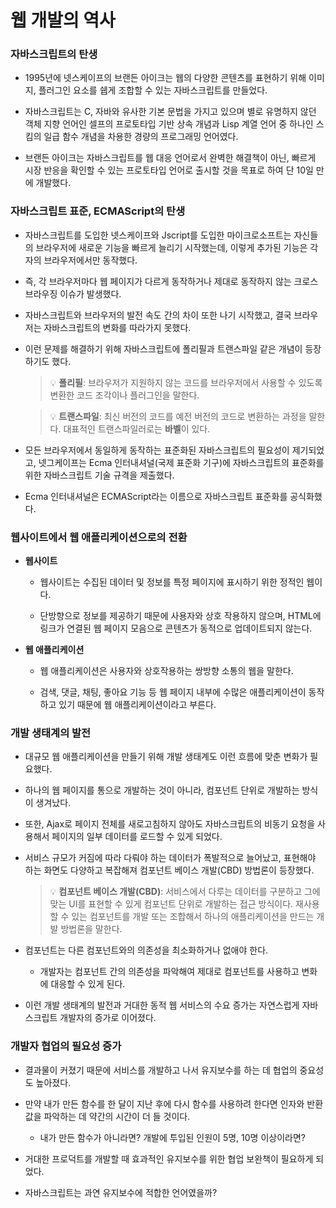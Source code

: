 # 웹 개발의 역사

### 자바스크립트의 탄생

- 1995년에 넷스케이프의 브랜든 아이크는 웹의 다양한 콘텐츠를 표현하기 위해 이미지, 플러그인 요소를 쉡게 조합할 수 있는 자바스크립트를 만들었다.
- 자바스크립트는 C, 자바와 유사한 기본 문법을 가지고 있으며 별로 유명하지 않던 객체 지향 언어인 셀프의 프로토타입 기반 상속 개념과 Lisp 계열 언어 중 하나인 스킴의 일급 함수 개념을 차용한 경량의 프로그래밍 언어였다.

- 브랜든 아이크는 자바스크립트를 웹 대응 언어로서 완벽한 해결책이 아닌, 빠르게 시장 반응을 확인할 수 있는 프로토타입 언어로 출시할 것을 목표로 하여 단 10일 만에 개발했다.

### 자바스크립트 표준, ECMAScript의 탄생

- 자바스크립트를 도입한 넷스케이프와 Jscript를 도입한 마이크로소프트는 자신들의 브라우저에 새로운 기능을 빠르게 늘리기 시작했는데, 이렇게 추가된 기능은 각자의 브라우저에서만 동작했다.

- 즉, 각 브라우저마다 웹 페이지가 다르게 동작하거나 제대로 동작하지 않는 크로스 브라우징 이슈가 발생했다.

- 자바스크립트와 브라우저의 발전 속도 간의 차이 또한 나기 시작했고, 결국 브라우저는 자바스크립트의 변화를 따라가지 못했다.

- 이런 문제를 해결하기 위해 자바스크립트에 폴리필과 트랜스파일 같은 개념이 등장하기도 했다.

  > 💡 **폴리필**: 브라우저가 지원하지 않는 코드를 브라우저에서 사용할 수 있도록 변환한 코드 조각이나 플러그인을 말한다.

  > 💡 **트랜스파일**: 최신 버전의 코드를 예전 버전의 코드로 변환하는 과정을 말한다. 대표적인 트랜스파일러로는 **바벨**이 있다.

- 모든 브라우저에서 동일하게 동작하는 표준화된 자바스크립트의 필요성이 제기되었고, 넷그케이프는 Ecma 인터내셔널(국제 표준화 기구)에 자바스크립트의 표준화를 위한 자바스크립트 기술 규격을 제출했다.

- Ecma 인터내셔널은 ECMAScript라는 이름으로 자바스크립트 표준화를 공식화했다.

### 웹사이트에서 웹 애플리케이션으로의 전환

- **웹사이트**

  - 웹사이트는 수집된 데이터 및 정보를 특정 페이지에 표시하기 위한 정적인 웹이다.

  - 단방향으로 정보를 제공하기 때문에 사용자와 상호 작용하지 않으며, HTML에 링크가 연결된 웹 페이지 모음으로 콘텐츠가 동적으로 업데이트되지 않는다.

- **웹 애플리케이션**

  - 웹 애플리케이션은 사용자와 상호작용하는 쌍방향 소통의 웹을 말한다.

  - 검색, 댓글, 채팅, 좋아요 기능 등 웹 페이지 내부에 수많은 애플리케이션이 동작하고 있기 때문에 웹 애플리케이션이라고 부른다.

### 개발 생태계의 발전

- 대규모 웹 애플리케이션을 만들기 위해 개발 생태계도 이런 흐름에 맞춘 변화가 필요했다.

- 하나의 웹 페이지를 통으로 개발하는 것이 아니라, 컴포넌트 단위로 개발하는 방식이 생겨났다.

- 또한, Ajax로 페이지 전체를 새로고침하지 않아도 자바스크립트의 비동기 요청을 사용해서 페이지의 일부 데이터를 로드할 수 있게 되었다.

- 서비스 규모가 커짐에 따라 다뤄야 하는 데이터가 폭발적으로 늘어났고, 표현해야 하는 화면도 다양하고 복잡해져 컴포넌트 베이스 개발(CBD) 방법론이 등장했다.

  > 💡 **컴포넌트 베이스 개발(CBD)**: 서비스에서 다루는 데이터를 구분하고 그에 맞는 UI를 표현할 수 있게 컴포넌트 단위로 개발하는 접근 방식이다. 재사용할 수 있는 컴포넌트를 개발 또는 조합해서 하나의 애플리케이션을 만드는 개발 방법론을 말한다.

- 컴포넌트는 다른 컴포넌트와의 의존성을 최소화하거나 없애야 한다.

  - 개발자는 컴포넌트 간의 의존성을 파악해여 제대로 컴포넌트를 사용하고 변화에 대응할 수 있게 된다.

- 이런 개발 생태계의 발전과 거대한 동적 웹 서비스의 수요 증가는 자연스럽게 자바스크립트 개발자의 증가로 이어졌다.

### 개발자 협업의 필요성 증가

- 결과물이 커졌기 때문에 서비스를 개발하고 나서 유지보수를 하는 데 협업의 중요성도 높아졌다.

- 만약 내가 만든 함수를 한 달이 지난 후에 다시 함수를 사용하려 한다면 인자와 반환 값을 파악하는 데 약간의 시간이 더 들 것이다.

  - 내가 만든 함수가 아니라면? 개발에 투입된 인원이 5명, 10명 이상이라면?

- 거대한 프로덕트를 개발할 때 효과적인 유지보수를 위한 협업 보완책이 필요하게 되었다.

- 자바스크립트는 과연 유지보수에 적합한 언어였을까?
